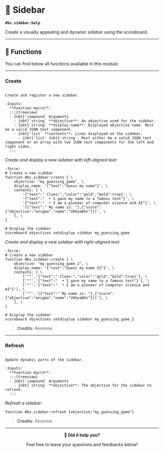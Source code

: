 # 📰 Sidebar

**`#bs.sidebar:help`**

Create a visually appealing and dynamic sidebar using the scoreboard.

---

## 🔧 Functions

You can find below all functions available in this module.

---

### Create

```{function} #bs.sidebar:create

Create and register a new sidebar.

:Inputs:
  **Function macro**:
  :::{treeview}
  - {nbt}`compound` Arguments
    - {nbt}`string` **objective**: An objective used for the sidebar.
    - {nbt}`string` **display_name**: Displayed objective name. Must be a valid JSON text component.
    - {nbt}`list` **contents**: Lines displayed on the sidebar.
      - {nbt}`list` {nbt}`string`: Must either be a valid JSON text component or an array with two JSON text components for the left and right sides.
  :::
```

*Create and display a new sidebar with left-aligned text:*
```{code-block} mcfunction
:force:
# Create a new sidebar
function #bs.sidebar:create { \
    objective: "my_guessing_game", \
    display_name: '{"text":"Guess my name"}', \
    contents: [ \
        '{"text":" Clues:","color":"gold","bold":true}', \
        '{"text":"  • I gave my name to a famous test"}', \
        '{"text":"  • I am a pioneer of computer science and AI"}', \
        '[{"text":" My name is: "},{"score":{"objective":"enigma","name":"VHVyaW5n"}}]', \
    ], \
}

# Display the sidebar
scoreboard objectives setdisplay sidebar my_guessing_game
```

*Create and display a new sidebar with right-aligned text:*
```{code-block} mcfunction
:force:
# Create a new sidebar
function #bs.sidebar:create { \
    objective: "my_guessing_game_2", \
    display_name: '{"text":"Guess my name V2"}', \
    contents: [ \
        ['""','{"text":" Clues:","color":"gold","bold":true}'], \
        ['""','{"text":"  • I gave my name to a famous test"}'], \
        ['""','{"text":"  • I am a pioneer of computer science and AI"}'], \
        ['""','[{"text":" My name is: "},{"score":{"objective":"enigma","name":"VHVyaW5n"}}]'], \
    ], \
}

# Display the sidebar
scoreboard objectives setdisplay sidebar my_guessing_game_2
```

> **Credits**: Aksiome

---

### Refresh

```{function} #bs.sidebar:refresh

Update dynamic parts of the sidebar.

:Inputs:
  **Function macro**:
  :::{treeview}
  - {nbt}`compound` Arguments
    - {nbt}`string` **objective**: The objective for the sidebar to refresh.
  :::
```

*Refresh a sidebar:*
```mcfunction
function #bs.sidebar:refresh {objective:"my_guessing_game"}
```

> **Credits**: Aksiome

---

<div id="gs-comments" align=center>

**💬 Did it help you?**

Feel free to leave your questions and feedbacks below!

</div>
